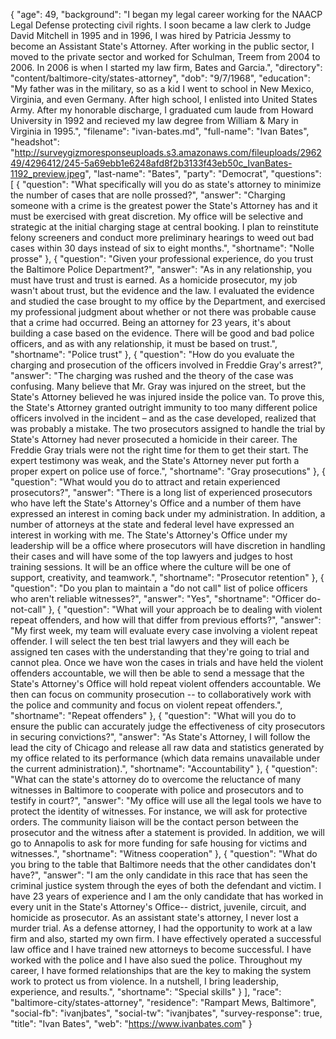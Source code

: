 {
  "age": 49,
  "background": "I began my legal career working for the NAACP Legal Defense protecting civil rights. I soon became a law clerk to Judge David Mitchell in 1995 and in 1996, I was hired by Patricia Jessmy to become an Assistant State's Attorney. After working in the public sector, I moved to the private sector and worked for Schulman, Treem from 2004 to 2006. In 2006 is when I started my law firm, Bates and Garcia.",
  "directory": "content/baltimore-city/states-attorney",
  "dob": "9/7/1968",
  "education": "My father was in the military, so as a kid I went to school in New Mexico, Virginia, and even Germany. After high school, I enlisted into United States Army. After my honorable discharge, I graduated cum laude from Howard University in 1992 and recieved my law degree from William & Mary in Virginia in 1995.",
  "filename": "ivan-bates.md",
  "full-name": "Ivan Bates",
  "headshot": "http://surveygizmoresponseuploads.s3.amazonaws.com/fileuploads/296249/4296412/245-5a69ebb1e6248afd8f2b3133f43eb50c_IvanBates-1192_preview.jpeg",
  "last-name": "Bates",
  "party": "Democrat",
  "questions": [
    {
      "question": "What specifically will you do as state's attorney to minimize the number of cases that are nolle prossed?",
      "answer": "Charging someone with a crime is the greatest power the State's Attorney has and it must be exercised with great discretion. My office will be selective and strategic at the initial charging stage at central booking.  I plan to reinstitute felony screeners and conduct more preliminary hearings to weed out bad cases within 30 days instead of six to eight months.",
      "shortname": "Nolle prosse"
    },
    {
      "question": "Given your professional experience, do you trust the Baltimore Police Department?",
      "answer": "As in any relationship, you must have trust and trust is earned. As a homicide prosecutor, my job wasn't about trust, but the evidence and the law. I evaluated the evidence and studied the case brought to my office by the Department, and exercised my professional judgment about whether or not there was probable cause that a crime had occurred. Being an attorney for 23 years, it's about building a case based on the evidence. There will be good and bad police officers, and as with any relationship, it must be based on trust.",
      "shortname": "Police trust"
    },
    {
      "question": "How do you evaluate the charging and prosecution of the officers involved in Freddie Gray's arrest?",
      "answer": "The charging was rushed and the theory of the case was confusing. Many believe that Mr. Gray was injured on the street, but the State's Attorney believed he was injured inside the police van. To prove this, the State's Attorney granted outright immunity to too many different police officers involved in the incident – and as the case developed, realized that was probably a mistake. The two prosecutors assigned to handle the trial by State's Attorney had never prosecuted a homicide in their career. The Freddie Gray trials were not the right time for them to get their start. The expert testimony was weak, and the State's Attorney never put forth a proper expert on police use of force.",
      "shortname": "Gray prosecutions"
    },
    {
      "question": "What would you do to attract and retain experienced prosecutors?",
      "answer": "There is a long list of experienced prosecutors who have left the State's Attorney's Office and a number of them have expressed an interest in coming back under my administration. In addition, a number of attorneys at the state and federal level have expressed an interest in working with me. The State's Attorney's Office under my leadership will be a office where prosecutors will have discretion in handling their cases and will have some of the top lawyers and judges to host training sessions. It will be an office where the culture will be one of support, creativity, and teamwork.",
      "shortname": "Prosecutor retention"
    },
    {
      "question": "Do you plan to maintain a \"do not call\" list of police officers who aren't reliable witnesses?",
      "answer": "Yes",
      "shortname": "Officer do-not-call"
    },
    {
      "question": "What will your approach be to dealing with violent repeat offenders, and how will that differ from previous efforts?",
      "answer": "My first week, my team will evaluate every case involving a violent repeat offender. I will select the ten best trial lawyers and they will each be assigned ten cases with the understanding that they're going to trial and cannot plea. Once we have won the cases in trials and have held the violent offenders accountable, we will then be able to send a message that the State's Attorney's Office will hold repeat violent offenders accountable. We then can focus on community prosecution -- to collaboratively work with the police and community and focus on violent repeat offenders.",
      "shortname": "Repeat offenders"
    },
    {
      "question": "What will you do to ensure the public can accurately judge the effectiveness of city prosecutors in securing convictions?",
      "answer": "As State's Attorney, I will follow the lead the city of Chicago and release all raw data and statistics generated by my office related to its performance (which data remains unavailable under the current administration).",
      "shortname": "Accountability"
    },
    {
      "question": "What can the state's attorney do to overcome the reluctance of many witnesses in Baltimore to cooperate with police and prosecutors and to testify in court?",
      "answer": "My office will use all the legal tools we have to protect the identity of witnesses. For instance, we will ask for protective orders. The community liaison will be the contact person between the prosecutor and the witness after a statement is provided. In addition, we will go to Annapolis to ask for more funding for safe housing for victims and witnesses.",
      "shortname": "Witness cooperation"
    },
    {
      "question": "What do you bring to the table that Baltimore needs that the other candidates don't have?",
      "answer": "I am the only candidate in this race that has seen the criminal justice system through the eyes of both the defendant and victim. I have 23 years of experience and I am the only candidate that has worked in every unit in the State's Attorney's Office-- district, juvenile, circuit, and homicide as prosecutor. As an assistant state's attorney, I never lost a murder trial. As a defense attorney, I had the opportunity to work at a law firm and also, started my own firm. I have effectively operated a successful law office and I have trained new attorneys to become successful. I have worked with the police and I have also sued the police. Throughout my career, I have formed relationships that are the key to making the system work to protect us from violence. In a nutshell, I bring leadership, experience, and results.",
      "shortname": "Special skills"
    }
  ],
  "race": "baltimore-city/states-attorney",
  "residence": "Rampart Mews, Baltimore",
  "social-fb": "ivanjbates",
  "social-tw": "ivanjbates",
  "survey-response": true,
  "title": "Ivan Bates",
  "web": "https://www.ivanbates.com"
}
